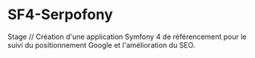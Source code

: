 # SF4-Serpofony
Stage // Création d'une application Symfony 4 de référencement pour le suivi du positionnement Google et l'amélioration du SEO.
